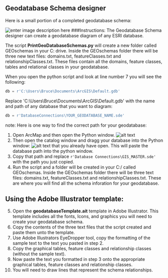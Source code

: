 ## Geodatabase Schema designer
Here is a small portion of a completed geodatabase schema:

![enter image description here](http://itsallearth.com/images/gdbDBdiagrams.JPG)
###Instructions:
The Geodatabase Schema designer can create a geodatabase diagram of any ESRI database.  

The script **PrintGeoDatabaseSchemas.py** will create a new folder called GEOschemas in your C: drive.  Inside the GEOschemas folder there will be three new text files: domains.txt, featureClasses.txt and relationshipClasses.txt. These files contain all the domains, feature classes, tables and relational classes in your geodatabase. 

When you open the python script and look at line number 7 you will see the following:  
```python
db = r'C:\Users\Bruce\Documents\ArcGIS\Default.gdb'
```
Replace  'C:\Users\Bruce\Documents\ArcGIS\Default.gdb' with the name and path of any database that you want to diagram:
```python
db = r'DatabaseConnections\YOUR_GEODATABASE_NAME.sde'
```
note: Here is one way to find the correct path for your geodatabase: 
1. Open ArcMap and then open the Python window. ![alt text](http://itsallearth.com/images/littleBoxArrow-.png "python arrow Icon")
2. Then open the catalog window and dragg your database into the Python window: ![alt text](http://itsallearth.com/images/littelBoxArrowPython.png "python window Icon") that you already have open. This will paste the database path into the python window.  
3. Copy that path and replace ```r'Database Connections\GIS_MASTER.sde'``` with the path you just copied.
4. Run the script and a folder will be created in your C:/ called GEOschemas. Inside the GEOschemas folder there will be three text files: domains.txt, featureClasses.txt and relationshipClasses.txt. These are where you will find all the schema inforation for your geodatabase.

## Using the Adobe Illustrator template:
5. Open the **geodatabaseTemplate.ait** template in Adobe Illustrator. This template includes all the fonts, Icons, and graphics you will need to create your geodatabase schema.
6. Copy the contents of the three text files that the script created and paste them unto the template.
7. Use Adobe Illustrators EyeDropper tool, copy the formatting of the sample text to the text you pasted in step 2.
8. Copy the graphical tables, feature classes and relationship classes (without the sample text).
9. Now paste the text you formatted in step 3 onto the appropriate graphical tables, feature classes and relationship classes.
10. You will need to draw lines that represent the schema relationships.
